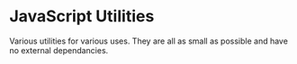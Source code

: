 # JavaScript Utilities
Various utilities for various uses. They are all as small as possible and have no external dependancies.